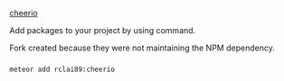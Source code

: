 [cheerio](https://github.com/cheeriojs/cheerio)

Add packages to your project by using command.

Fork created because they were not maintaining the NPM dependency.

###
    meteor add rclai89:cheerio
###

